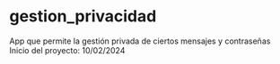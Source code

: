 # gestion_privacidad
App que permite la gestión privada de ciertos mensajes y contraseñas
Inicio del proyecto: 10/02/2024
